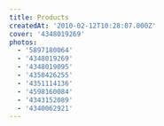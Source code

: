 ```yaml
---
title: Products
createdAt: '2010-02-12T10:28:07.000Z'
cover: '4348019269'
photos:
  - '5897180064'
  - '4348019269'
  - '4348019095'
  - '4350426255'
  - '4351114136'
  - '4598160084'
  - '4343152089'
  - '4340062921'
---
```


